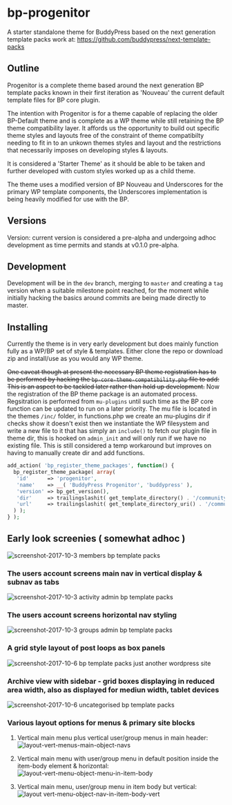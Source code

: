 # bp-progenitor
A starter standalone theme for BuddyPress based on the next generation template packs work at:
https://github.com/buddypress/next-template-packs

## Outline
Progenitor is a complete theme based around the next generation BP template packs known in their first iteration as 'Nouveau' the current default template files for BP core plugin.

The intention with Progenitor is for a theme capable of replacing the older BP-Default theme and is complete as a WP theme while still retaining the BP theme compatibility layer. It affords us the opportunity to build out specific theme styles and layouts free of the constraint of theme compatibilty needing to fit in to an unkown themes styles and layout and the restrictions that necessarily imposes on developing styles & layouts.

It is considered a 'Starter Theme' as it should be able to be taken and further developed with custom styles worked up as a child theme.

The theme uses a modified version of BP Nouveau and Underscores for the primary WP template components, the Underscores implementation is being heavily modified for use with the BP.

## Versions
Version: current version is considered a pre-alpha and undergoing adhoc development as time permits and stands at v0.1.0 pre-alpha.

## Development
Development will be in the `dev` branch, merging to `master` and creating a `tag` version when a suitable milestone point reached, for the moment while initially hacking the basics around commits are being made directly to master. 

## Installing
Currently the theme is in very early development but does mainly function fully as a WP/BP set of style & templates. Either clone the repo or download zip and install/use as you would any WP theme.


~~One caveat though at present the necessary BP theme registration has to be performed by hacking the `bp-core-theme-compatibility.php` file to add:~~
~~This is an aspect to be tackled later rather than hold up development.~~
Now the registration of the BP theme package is an automated process. Regsitration is performed from  `mu-plugins` until such time as the BP core function can be updated to run on a later priority. The mu file is located in the themes `/inc/` folder, in functions.php we create an mu-plugins dir if checks show it doesn't exist then we instantiate the WP filesystem and write a new file to it that has simply an `include()` to fetch our plugin file in theme dir, this is hooked on `admin_init` and will only run if we have no existing file. This is still considered a temp workaround but improves on having to manually create dir and add functions.

```php
add_action( 'bp_register_theme_packages', function() {
  bp_register_theme_package( array(
   'id'      => 'progenitor',
   'name'    => __( 'BuddyPress Progenitor', 'buddypress' ),
   'version' => bp_get_version(),
   'dir'     => trailingslashit( get_template_directory() . '/community' ),
   'url'     => trailingslashit( get_template_directory_uri() . '/community' ),
  ) );
} );
```	

	
## Early look screenies ( somewhat adhoc )

![screenshot-2017-10-3 members bp template packs](https://user-images.githubusercontent.com/499419/31141148-71f94a7c-a86e-11e7-9c29-0af933202182.png)

### The users account screens main nav in vertical display & subnav as tabs
![screenshot-2017-10-3 activity admin bp template packs](https://user-images.githubusercontent.com/499419/31142407-17248b8a-a872-11e7-9e74-d5278d3cb1de.png)

### The users account screens horizontal nav styling
![screenshot-2017-10-3 groups admin bp template packs](https://user-images.githubusercontent.com/499419/31142705-fd6268a6-a872-11e7-9d0c-fd8c90f44143.png)

### A grid style layout of post loops as box panels
![screenshot-2017-10-6 bp template packs just another wordpress site](https://user-images.githubusercontent.com/499419/31270382-1a3bf8c4-aa7c-11e7-95ba-4c4c197653d4.png)

### Archive view with sidebar - grid boxes displaying in reduced area width, also as displayed for mediun width, tablet devices
![screenshot-2017-10-6 uncategorised bp template packs](https://user-images.githubusercontent.com/499419/31270783-a46d6b30-aa7d-11e7-8eeb-3ac9986111c7.png)

### Various layout options for menus & primary site blocks

1. Vertical main menu plus vertical user/group menus in main header:
![layout-vert-menus-main-object-navs](https://user-images.githubusercontent.com/499419/32379855-95174266-c0a6-11e7-991c-33ee7e95c576.png)

2. Vertical main menu with user/group menu in default position inside the item-body element & horizontal:
![layout-vert-menu-object-menu-in-item-body](https://user-images.githubusercontent.com/499419/32380265-8b84899c-c0a7-11e7-9ca3-25c818894fde.png)

3. Vertical main menu, user/group menu in item body but vertical:
![layout vert-menu-object-nav-in-item-body-vert](https://user-images.githubusercontent.com/499419/32380607-5e72425e-c0a8-11e7-9a03-3daee460d964.png)

